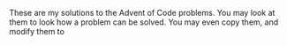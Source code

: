 These are my solutions to the Advent of Code problems.
You may look at them to look how a problem can be solved.
You may even copy them, and modify them to 
